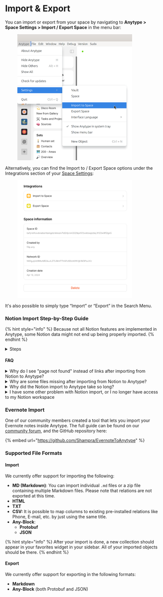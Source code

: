 # Import & Export

You can import or export from your space by navigating to **Anytype > Space Settings > Import / Export Space** in the menu bar:

<figure><img src="../.gitbook/assets/image (83).png" alt="" width="375"><figcaption></figcaption></figure>

Alternatively, you can find the Import to / Export Space options under the Integrations section of your [Space Settings](space/space-settings.md):

<figure><img src="../.gitbook/assets/image (82).png" alt="" width="375"><figcaption></figcaption></figure>

It's also possible to simply type “Import” or “Export” in the Search Menu.

### Notion Import Step-by-Step Guide

{% hint style="info" %}
Because not all Notion features are implemented in Anytype, some Notion data might not end up being properly imported.
{% endhint %}

<details>

<summary>Steps</summary>

**Step 1**

1.  **Open Settings & members.**\


    <figure><img src="../.gitbook/assets/notion/1-1.png" alt="Open Settings &#x26; members" width="500"><figcaption></figcaption></figure>
2.  **Open My Connections and then click Develop or manage integrations.**\


    <figure><img src="../.gitbook/assets/notion/1-2.png" alt="Open My Connections" width="500"><figcaption></figcaption></figure>
3.  **Click New integration or Create new integration.**\


    <figure><img src="../.gitbook/assets/notion/1-3.png" alt="Create new integration" width="500"><figcaption></figcaption></figure>
4.  **Select your workspace and set a Name for the integration.**\


    <figure><img src="../.gitbook/assets/notion/1-4.png" alt="Set Name for integration" width="500"><figcaption></figcaption></figure>
5. **Important!**\
   Go to **Capabilities** and select the following capabilities, then press **Save changes**:

* Read content
*   Read user information\


    <figure><img src="../.gitbook/assets/notion/1-5.png" alt="Select capabilities" width="500"><figcaption></figcaption></figure>

6.  **Copy Internal Integration Secret** for connecting and importing your data.\


    <figure><img src="../.gitbook/assets/notion/1-6.png" alt="Copy Internal Integration Secret" width="500"><figcaption></figcaption></figure>

**Step 2**

**Add the integration to the pages you want to import into Anytype.** Pages will be imported with all children documents.

1.  **Click on the three dots in the upper right corner, then click Connect to (you may need to scroll the menu).** Select your Anytype integration.\


    <figure><img src="../.gitbook/assets/notion/2-1.png" alt="Connect to Anytype integration" width="500"><figcaption></figcaption></figure>
2. **Ensure you select all root pages** to avoid broken links in Anytype after the import.
3.  **Add the Integration to each page's connection** to ensure that the pages and their linked content are imported correctly.\


    <figure><img src="../.gitbook/assets/notion/2-2.png" alt="Press Confirm" width="500"><figcaption></figcaption></figure>

**Step 3**

**Finalize the import and ensure a smooth process:**

1. **Paste your Internal Integration Token into Anytype.**
2. **Prepare for a smooth import:**

* Use a good internet connection, especially if you have a large number of files.
* Keep your computer plugged into power.
* Disable sleep mode on your computer to allow the import process to complete without interruptions.

</details>

#### FAQ

<details>

<summary>Why do I see "page not found" instead of links after importing from Notion to Anytype?</summary>

This issue occurs when you have links to pages that are not nested within your Notion workspace structure. These pages may not have been properly connected to the integration during the import, leading to broken links in Anytype.

**Solution:**

* **Check Page Connections:** Ensure that all pages in your Notion workspace are connected before starting the import process. If a page is not properly connected to the integration, it may not import correctly. See the Step 2 of the [Notion Import Step-by-Step Guide](import-export.md#notion-import-step-by-step-guide) for more details.
* **Repeat the import:** If a page did not import, add a missing Connection and repeat the import.

</details>

<details>

<summary>Why are some files missing after importing from Notion to Anytype?</summary>

There are two main reasons for missing files:

* **Missing Connection:** Make sure that the page containing the files in Notion is properly connected to the integration before import. If this connection is missing, the files may not be imported.
* **Slow Internet Connection:** If you have a slow internet connection and a large number of files, the links to these files might expire during the download process, resulting in missing files.

**Solution:**

* **Ensure Proper Connection:** Double-check that all pages and their respective files are connected in Notion before importing.
* **Use a Faster Internet Connection:** If possible, use a faster internet connection during the import process to prevent link expiration.
* **Manually Add Missing Files:** If files are missing after the import, you may need to manually upload them to Anytype.

</details>

<details>

<summary>Why did the Notion import to Anytype take so long?</summary>

The import process uses the Notion API to ensure data is transferred as accurately as possible. This method, though more reliable than exporting to Markdown, requires multiple queries. Over time, Notion may start rate-limiting these queries, leading to delays.

**Solution:**

* **Plug in Your Device:** Make sure your computer is plugged into a power source during the import.
* **Disable Sleep Mode:** Prevent your computer from going to sleep to allow the import process to continue uninterrupted.
* **Be Patient:** Allow the import process to run until it completes. It may take some time, especially if there is a large amount of data.

</details>

<details>

<summary>I have some other problem with Notion import, or I no longer have access to my Notion workspace</summary>

If you encounter issues with the Notion import (which works via the Notion API) or you lose full access to your Notion workspace, you can export your workspace from Notion as Markdown & CSV files and import them into Anytype using the Markdown import option.

Be aware that importing via Markdown & CSV files is more lossy compared to using the Notion API. This is because Notion’s way of linking documents and CSV files may not be fully preserved in the Markdown format, potentially leading to loss of structure or links between documents.

**Solution:**

* **Export from Notion:** In your Notion workspace, export your data as Markdown & CSV files.
* **Import into Anytype:** Use Anytype’s Markdown import feature to bring the exported content into your Anytype workspace.

</details>

### Evernote Import

One of our community members created a tool that lets you import your Evernote notes inside Anytype. The full guide can be found on our [community forum](https://community.anytype.io/t/a-tool-to-import-evernote-notes-to-anytype/11483), and the GitHub repository here:

{% embed url="https://github.com/Shampra/EvernoteToAnytype" %}

### Supported File Formats

#### Import

We currently offer support for importing the following:

* **MD (Markdown)**: You can import individual `.md` files or a zip file containing multiple Markdown files. Please note that relations are not exported at this time.
* **HTML**
* **TXT**
* **CSV:** It is possible to map columns to existing pre-installed relations like Phone, E-mail, etc. by just using the same title.&#x20;
* **Any-Block**:
  * **Protobuf**
  * **JSON**

{% hint style="info" %}
After your import is done, a new collection should appear in your favorites widget in your sidebar. All of your imported objects should be there.
{% endhint %}

#### Export

We currently offer support for exporting in the following formats:

* **Markdown**
* **Any-Block** (both Protobuf and JSON)
